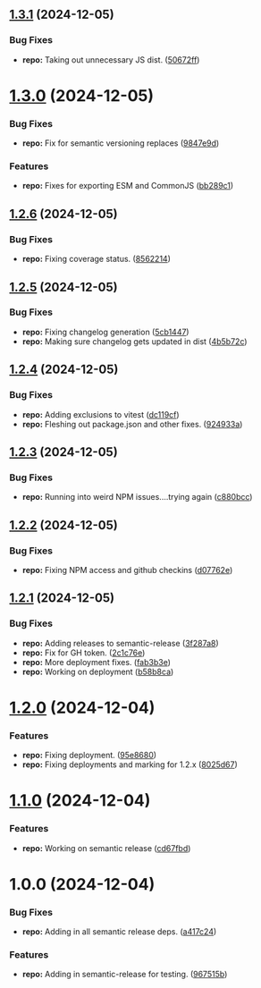 ## [1.3.1](https://github.com/WithOneVisionTechnologies/is-helper/compare/v1.3.0...v1.3.1) (2024-12-05)


### Bug Fixes

* **repo:** Taking out unnecessary JS dist. ([50672ff](https://github.com/WithOneVisionTechnologies/is-helper/commit/50672ffac870e642485c350c78f038073fe4c1d9))

# [1.3.0](https://github.com/WithOneVisionTechnologies/is-helper/compare/v1.2.6...v1.3.0) (2024-12-05)


### Bug Fixes

* **repo:** Fix for semantic versioning replaces ([9847e9d](https://github.com/WithOneVisionTechnologies/is-helper/commit/9847e9d58fbb670fe97165f47aecb2eca1627b63))


### Features

* **repo:** Fixes for exporting ESM and CommonJS ([bb289c1](https://github.com/WithOneVisionTechnologies/is-helper/commit/bb289c10fe87894478d3e5a9baf6b1e8fba70452))

## [1.2.6](https://github.com/WithOneVisionTechnologies/is-helper/compare/v1.2.5...v1.2.6) (2024-12-05)


### Bug Fixes

* **repo:** Fixing coverage status. ([8562214](https://github.com/WithOneVisionTechnologies/is-helper/commit/85622140987d73ff2abc05c2171fe50acb4d0b4a))

## [1.2.5](https://github.com/WithOneVisionTechnologies/is-helper/compare/v1.2.4...v1.2.5) (2024-12-05)


### Bug Fixes

* **repo:** Fixing changelog generation ([5cb1447](https://github.com/WithOneVisionTechnologies/is-helper/commit/5cb1447dabea5025c49c4d6c58fee5a5e3a6a8ea))
* **repo:** Making sure changelog gets updated in dist ([4b5b72c](https://github.com/WithOneVisionTechnologies/is-helper/commit/4b5b72cd6d8c7b5cffe8907bc8264f8387bd15d1))

## [1.2.4](https://github.com/WithOneVisionTechnologies/is-helper/compare/v1.2.3...v1.2.4) (2024-12-05)


### Bug Fixes

* **repo:** Adding exclusions to vitest ([dc119cf](https://github.com/WithOneVisionTechnologies/is-helper/commit/dc119cf5e04f67cb877db5efadf5134c6682a267))
* **repo:** Fleshing out package.json and other fixes. ([924933a](https://github.com/WithOneVisionTechnologies/is-helper/commit/924933a1f92e43d6784bcfe80edf07c563740c84))

## [1.2.3](https://github.com/WithOneVisionTechnologies/is-helper/compare/v1.2.2...v1.2.3) (2024-12-05)


### Bug Fixes

* **repo:** Running into weird NPM issues....trying again ([c880bcc](https://github.com/WithOneVisionTechnologies/is-helper/commit/c880bcc8b50e803ea69611d0e91320e2fe2deec5))

## [1.2.2](https://github.com/WithOneVisionTechnologies/is-helper/compare/v1.2.1...v1.2.2) (2024-12-05)


### Bug Fixes

* **repo:** Fixing NPM access and github checkins ([d07762e](https://github.com/WithOneVisionTechnologies/is-helper/commit/d07762e14ae113edbb95ded524e731675b9fe523))

## [1.2.1](https://github.com/WithOneVisionTechnologies/is-helper/compare/v1.2.0...v1.2.1) (2024-12-05)


### Bug Fixes

* **repo:** Adding releases to semantic-release ([3f287a8](https://github.com/WithOneVisionTechnologies/is-helper/commit/3f287a89468ace0d046b961f0fc479c8ff54d412))
* **repo:** Fix for GH token. ([2c1c76e](https://github.com/WithOneVisionTechnologies/is-helper/commit/2c1c76e417f6a052f8cda98b010415fc8204bd96))
* **repo:** More deployment fixes. ([fab3b3e](https://github.com/WithOneVisionTechnologies/is-helper/commit/fab3b3ed600ff2ae103dd9e4aa7908ce1a777d04))
* **repo:** Working on deployment ([b58b8ca](https://github.com/WithOneVisionTechnologies/is-helper/commit/b58b8ca4482d045e0bd5dda160f3d64978c354f8))

# [1.2.0](https://github.com/WithOneVisionTechnologies/is-helper/compare/v1.1.0...v1.2.0) (2024-12-04)


### Features

* **repo:** Fixing deployment. ([95e8680](https://github.com/WithOneVisionTechnologies/is-helper/commit/95e8680bf23305d6d713f1e501446ab6fcecec13))
* **repo:** Fixing deployments and marking for 1.2.x ([8025d67](https://github.com/WithOneVisionTechnologies/is-helper/commit/8025d67025ff6c164cbc2a01f29bf934be97afa1))

# [1.1.0](https://github.com/WithOneVisionTechnologies/is-helper/compare/v1.0.0...v1.1.0) (2024-12-04)


### Features

* **repo:** Working on semantic release ([cd67fbd](https://github.com/WithOneVisionTechnologies/is-helper/commit/cd67fbd3eaa3657acc9dab4775d943a1cd466e3f))

# 1.0.0 (2024-12-04)


### Bug Fixes

* **repo:** Adding in all semantic release deps. ([a417c24](https://github.com/WithOneVisionTechnologies/is-helper/commit/a417c24490084dcdb5e423c310e767cd41745a3f))


### Features

* **repo:** Adding in semantic-release for testing. ([967515b](https://github.com/WithOneVisionTechnologies/is-helper/commit/967515b5b9c08f936c39e5369979f7ba34188dfb))
